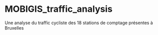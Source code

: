 # MOBIGIS_traffic_analysis
Une analyse du traffic cycliste des 18 stations de comptage présentes à Bruxelles
